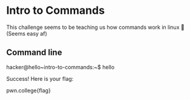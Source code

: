 # Intro to Commands
This challenge seems to be teaching us how commands work in linux 😤 
(Seems easy af)
## Command line
hacker@hello~intro-to-commands:~$ hello

Success! Here is your flag:

pwn.college{flag}
